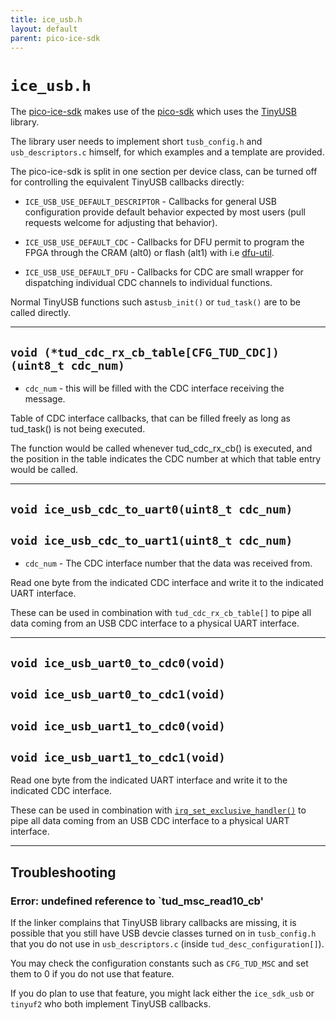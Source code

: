 ```yaml
---
title: ice_usb.h
layout: default
parent: pico-ice-sdk
---
```


# `ice_usb.h`

The [pico-ice-sdk](https://github.com/tinyvision-ai-inc/pico-ice-sdk/) makes use of
the [pico-sdk](https://github.com/raspberrypi/pico-sdk/) which uses
the [TinyUSB](https://github.com/hathach/tinyusb) library.

The library user needs to implement short `tusb_config.h` and `usb_descriptors.c` himself,
for which examples and a template are provided.

The pico-ice-sdk is split in one section per device class, can be turned off for controlling the
equivalent TinyUSB callbacks directly:

- `ICE_USB_USE_DEFAULT_DESCRIPTOR` -
   Callbacks for general USB configuration provide default behavior expected by most users
  (pull requests welcome for adjusting that behavior).

- `ICE_USB_USE_DEFAULT_CDC` -
  Callbacks for DFU permit to program the FPGA through the CRAM (alt0) or flash (alt1) with i.e
  [dfu-util](https://dfu-util.sourceforge.net/).

- `ICE_USB_USE_DEFAULT_DFU` -
  Callbacks for CDC are small wrapper for dispatching individual CDC channels to individual functions.

Normal TinyUSB functions such as`tusb_init()` or `tud_task()` are to be called directly.

---

## `void (*tud_cdc_rx_cb_table[CFG_TUD_CDC])(uint8_t cdc_num)`

* `cdc_num` - this will be filled with the CDC interface receiving the message.

Table of CDC interface callbacks, that can be filled freely as long as tud_task() is not being executed.

The function would be called whenever tud_cdc_rx_cb() is executed,
and the position in the table indicates the CDC number at which that table entry would be called.

---

## `void ice_usb_cdc_to_uart0(uint8_t cdc_num)`
## `void ice_usb_cdc_to_uart1(uint8_t cdc_num)`

* `cdc_num` - The CDC interface number that the data was received from.

Read one byte from the indicated CDC interface and write it to the indicated UART interface.

These can be used in combination with `tud_cdc_rx_cb_table[]`
to pipe all data coming from an USB CDC interface to a physical UART interface.

---

## `void ice_usb_uart0_to_cdc0(void)`
## `void ice_usb_uart0_to_cdc1(void)`
## `void ice_usb_uart1_to_cdc0(void)`
## `void ice_usb_uart1_to_cdc1(void)`

Read one byte from the indicated UART interface and write it to the indicated CDC interface.

These can be used in combination with
[`irq_set_exclusive_handler()`](https://raspberrypi.github.io/pico-sdk-doxygen/group__hardware__irq.html#gafffd448ba2d2eef5b355b88180aefe7f)
to pipe all data coming from an USB CDC interface to a physical UART interface.

---

## Troubleshooting

### Error: undefined reference to `tud_msc_read10_cb'

If the linker complains that TinyUSB library callbacks are missing, it is possible that
you still have USB devcie classes turned on in `tusb_config.h` that you do not use in
`usb_descriptors.c` (inside `tud_desc_configuration[]`).

You may check the configuration constants such as `CFG_TUD_MSC` and set them to 0 if
you do not use that feature.

If you do plan to use that feature, you might lack either the `ice_sdk_usb` or `tinyuf2`
who both implement TinyUSB callbacks.
